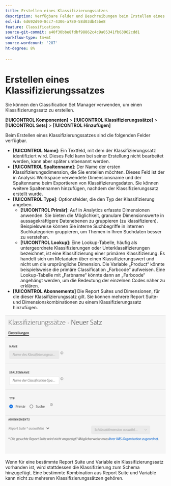 ```yaml
---
title: Erstellen eines Klassifizierungssatzes
description: Verfügbare Felder und Beschreibungen beim Erstellen eines Klassifizierungssatzes.
exl-id: 6d692d90-8cc7-4306-a780-58d03db45be8
feature: Classifications
source-git-commit: a40f30bbe8fdbf98862c4c9a05341fb63962cdd1
workflow-type: tm+mt
source-wordcount: '287'
ht-degree: 8%

---
```


# Erstellen eines Klassifizierungssatzes

Sie können den Classification Set Manager verwenden, um einen Klassifizierungssatz zu erstellen.

**[!UICONTROL Komponenten]** > **[!UICONTROL Klassifizierungssätze]** > **[!UICONTROL Sets]** > **[!UICONTROL Hinzufügen]**

Beim Erstellen eines Klassifizierungssatzes sind die folgenden Felder verfügbar.

* **[!UICONTROL Name]**: Ein Textfeld, mit dem der Klassifizierungssatz identifiziert wird. Dieses Feld kann bei seiner Erstellung nicht bearbeitet werden, kann aber später umbenannt werden.
* **[!UICONTROL Spaltenname]**: Der Name der ersten Klassifizierungsdimension, die Sie erstellen möchten. Dieses Feld ist der in Analysis Workspace verwendete Dimensionsname und der Spaltenname beim Exportieren von Klassifizierungsdaten. Sie können weitere Spaltennamen hinzufügen, nachdem der Klassifizierungssatz erstellt wurde.
* **[!UICONTROL Type]**: Optionsfelder, die den Typ der Klassifizierung angeben.
   * **[!UICONTROL Primär]**: Auf in Analytics erfasste Dimensionen anwenden. Sie bieten die Möglichkeit, granulare Dimensionswerte in aussagekräftigere Datenebenen zu gruppieren (zu klassifizieren). Beispielsweise können Sie interne Suchbegriffe in internen Suchkategorien gruppieren, um Themen in Ihren Suchdaten besser zu verstehen.
   * **[!UICONTROL Lookup]**: Eine Lookup-Tabelle, häufig als untergeordnete Klassifizierungen oder Unterklassifizierungen bezeichnet, ist eine Klassifizierung einer primären Klassifizierung. Es handelt sich um Metadaten über einen Klassifizierungswert und nicht um die ursprüngliche Dimension. Die Variable „Product“ könnte beispielsweise die primäre Classification „Farbcode“ aufweisen. Eine Lookup-Tabelle mit „Farbname“ könnte dann an „Farbcode“ angehängt werden, um die Bedeutung der einzelnen Codes näher zu erklären.
* **[!UICONTROL Abonnements]** Die Report Suites und Dimensionen, für die dieser Klassifizierungssatz gilt. Sie können mehrere Report Suite- und Dimensionskombinationen zu einem Klassifizierungssatz hinzufügen.

![Erstellen eines Klassifizierungssatzes](../../assets/classification-set-create.png)

Wenn für eine bestimmte Report Suite und Variable ein Klassifizierungssatz vorhanden ist, wird stattdessen die Klassifizierung zum Schema hinzugefügt. Eine bestimmte Kombination aus Report Suite und Variable kann nicht zu mehreren Klassifizierungssätzen gehören.
